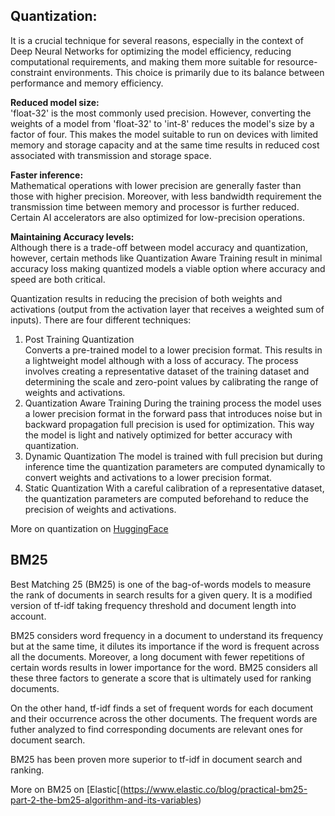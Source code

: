 


## Quantization:
It is a crucial technique for several reasons, especially in the context of Deep Neural Networks for optimizing the model efficiency, reducing computational requirements, and making them more suitable for resource-constraint environments. This choice is primarily due to its balance between performance and memory efficiency.

**Reduced model size:**  
'float-32' is the most commonly used precision. However, converting the weights of a model from 'float-32' to 'int-8' reduces the model's size by a factor of four. This makes the model suitable to run on devices with limited memory and storage capacity and at the same time results in reduced cost associated with transmission and storage space.  

**Faster inference:**  
Mathematical operations with lower precision are generally faster than those with higher precision. Moreover, with less bandwidth requirement the transmission time between memory and processor is further reduced. Certain AI accelerators are also optimized for low-precision operations.

**Maintaining Accuracy levels:**  
Although there is a trade-off between model accuracy and quantization, however, certain methods like Quantization Aware Training result in minimal accuracy loss making quantized models a viable option where accuracy and speed are both critical.

Quantization results in reducing the precision of both weights and activations (output from the activation layer that receives a weighted sum of inputs). There are four different techniques:  
1. Post Training Quantization  
   Converts a pre-trained model to a lower precision format. This results in a lightweight model although with a loss of accuracy. The process involves creating a representative dataset of the training dataset and determining the scale and zero-point values by calibrating the range of weights and activations.
3. Quantization Aware Training
   During the training process the model uses a lower precision format in the forward pass that introduces noise but in backward propagation full precision is used for optimization. This way the model is light and natively optimized for better accuracy with quantization.
5. Dynamic Quantization
   The model is trained with full precision but during inference time the quantization parameters are computed dynamically to convert weights and activations to a lower precision format.
7. Static Quantization
  With a careful calibration of a representative dataset, the quantization parameters are computed beforehand to reduce the precision of weights and activations.


More on quantization on [HuggingFace](https://huggingface.co/docs/optimum/en/concept_guides/quantization#quantization)


## BM25
Best Matching 25 (BM25) is one of the bag-of-words models to measure the rank of documents in search results for a given query. It is a modified version of tf-idf taking frequency threshold and document length into account.  

BM25 considers word frequency in a document to understand its frequency but at the same time, it dilutes its importance if the word is frequent across all the documents. Moreover, a long document with fewer repetitions of certain words results in lower importance for the word. BM25 considers all these three factors to generate a score that is ultimately used for ranking documents.  

On the other hand, tf-idf finds a set of frequent words for each document and their occurrence across the other documents. The frequent words are futher analyzed to find corresponding documents are relevant ones for document search.  

BM25 has been proven more superior to tf-idf in document search and ranking.  

More on BM25 on [Elastic[(https://www.elastic.co/blog/practical-bm25-part-2-the-bm25-algorithm-and-its-variables)


